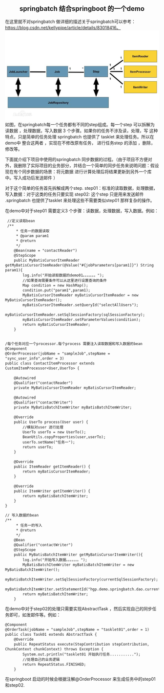 
##  <center>springbatch 结合springboot 的一个demo </center> 
 在这里就不对springbatch 做详细的描述关于springbatch可以参考：https://blog.csdn.net/kellypipe/article/details/83018416。
 ![在这里插入图片描述](https://github.com/kellypipe/plugin/blob/master/picture/spring/springbatch/springbatch.jpg?raw=true)
 如图，在springbatch每一个任务都有不同的step组成。每一个step 可以拆解为  读数据 ，处理数据，写入数据 3 个步骤。如果你的任务不涉及读，处理，写 这种特点，只是简单的任务处理 springbatch 也提供了 tasklet 来处理任务。所以在demo中 整合这两者 ，实现在不修改原有任务， 进行任务step 的添加 ，删除，修改等。

下面就介绍下项目中使用的springbatch 同步数据的过程。（由于项目不方便对外，我删除了实际项目的业务部分，并结合一个简单的同步任务来说明问题：假设现在有个同步数据的场景：将元数据 进行计算处理后将结果更新到另外一个库中。写入成功后发送邮件 ）


对于这个简单的任务首先拆解成两个step.
 step01：标准的读取数据，处理数据，写入数据：对于这类的任务只要实现
 step02:  这个step 只是用来发送邮件 .springbatch 也提供了tasklet 来处理这些不需要类似step01 那样复杂的操作。 

在demo中对于step01 需要定义3 个步骤：读数据，处理数据，写入数据。例如：
 
```/
 //定义读取bean
 /**
     * 任务一的数据读取
     * @param param1
     * @return
     */
    @Bean(name = "contactReader")
    @StepScope
    public MyBatisCursorItemReader getMyBatisCursorItemReader(@Value("#{jobParameters[param1]}") String param1){
        log.info("开始读取数据的demo01。。。。。。。");
        //如果查询需要条件可以从这里进行设置查询的条件
        Map condition = new HashMap();
        condition.put("param1",param1);
        MyBatisCursorItemReader myBatisCursorItemReader = new MyBatisCursorItemReader();
        myBatisCursorItemReader.setQueryId("selectAllUsers");
        myBatisCursorItemReader.setSqlSessionFactory(sqlSessionFactory);
        myBatisCursorItemReader.setParameterValues(condition);
        return myBatisCursorItemReader;
    }
```
```/

/每个任务对应一个processor.每个process 需要注入读取数据和写入数据的bean
@Component
@OrderProcessor(jobName = "sampleJob",stepName = "sync_user_info",order = 3)
public class ContactItemProcessor extends CustomItemProcessor<User,UserTo> {

    @Autowired
    @Qualifier("contactReader")
    private MyBatisCursorItemReader myBatisCursorItemReader;

    @Autowired
    @Qualifier("contactWriter")
    private MyBatisBatchItemWriter myBatisBatchItemWriter;

    @Override
    public UserTo process(User user) {
        //模拟对user 进行处理
        UserTo userTo = new UserTo();
        BeanUtils.copyProperties(user,userTo);
        userTo.setName("任务一");
        return userTo;
    }

    @Override
    public ItemReader getItemReader() {
        return myBatisCursorItemReader;
    }

    @Override
    public ItemWriter getItemWriter() {
        return myBatisBatchItemWriter;
    }
}
```

```/
// 写入数据的bean
/**
     * 任务一的写入
     * @return
     */
    @Bean
    @Qualifier("contactWriter")
    @StepScope
    public MyBatisBatchItemWriter getMyBatisCursorItemWriter(){
        log.info("开始写入数据。。。。。。。");
        MyBatisBatchItemWriter myBatisBatchItemWriter = new MyBatisBatchItemWriter();
        myBatisBatchItemWriter.setSqlSessionFactory(currentSqlSessionFactory);
        myBatisBatchItemWriter.setStatementId("hgp.demo.springbatch.dao.currentDbDao.UserToMapper.insert");
        return myBatisBatchItemWriter;
    }
```
在demo中对于step02的处理只需要实现AbstractTask ，然后实现自己的同步任务即可，如发邮件等。例如：
```/
@Component
@OrderTask(jobName = "sampleJob",stepName = "tasklet01",order = 1)
public class Task01 extends AbstractTask {
    @Override
    public RepeatStatus execute(StepContribution stepContribution, ChunkContext chunkContext) throws Exception {
        System.out.println("tasklet01 开始执行任务...........");
        //处理自己的业务逻辑
        return RepeatStatus.FINISHED;
    }

```
在springboot 启动的时候会根据注解@OrderProcessor 来生成任务中的step01 和step02.
 

 
 
